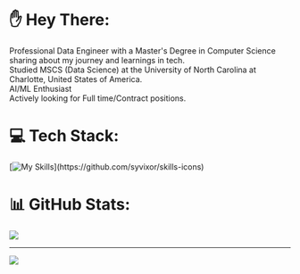 # ✋ Hey There:
 Professional Data Engineer with a Master's Degree in Computer Science sharing about my journey and learnings in tech.<br> Studied MSCS (Data Science) at the University of North Carolina at Charlotte, United States of America.<br> AI/ML Enthusiast <br> Actively looking for Full time/Contract positions.


# 💻 Tech Stack:
[![My Skills](https://skills.syvixor.com/api/icons?i=python,java,javascript,spring,flask,fastapi,graphql,django,jest,spark,amazonwebservices,dbt,snowflake,hadoop,kafka,airflow,docker,kubernetes,terraform,grafana,tableau,powerbi,git,linux,gitlab,snaplogic,mysql,mogodb,postgresql,)](https://github.com/syvixor/skills-icons)

# 📊 GitHub Stats:
![](https://github-readme-stats.vercel.app/api?username=NithinBommena&theme=dark&hide_border=false&include_all_commits=true&count_private=false)<br/>


---
[![](https://visitcount.itsvg.in/api?id=NithinBommena&icon=0&color=0)](https://visitcount.itsvg.in)


